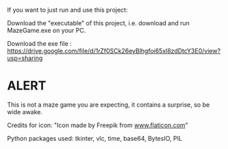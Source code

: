 If you want to just run and use this project:


Download the "executable" of this project, i.e. download and run MazeGame.exe on your PC.


Download the exe file : https://drive.google.com/file/d/1rZf0SCk26eyBlhgfoi65xl8zdDtcY3E0/view?usp=sharing

<h1>ALERT</h1>

This is not a maze game you are expecting, it contains a surprise, so be wide awake.

Credits for icon: "Icon made by Freepik from www.flaticon.com" 

Python packages used: tkinter, vlc, time, base64, BytesIO, PIL
